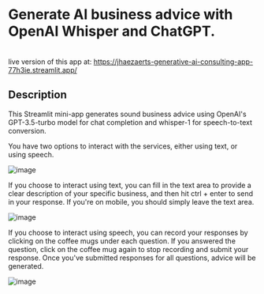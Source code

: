# **Generate AI business advice with OpenAI Whisper and ChatGPT.**


<br>live version of this app at: https://jhaezaerts-generative-ai-consulting-app-77h3ie.streamlit.app/


## Description

This Streamlit mini-app generates sound business advice using OpenAI's GPT-3.5-turbo model for chat completion and whisper-1 for speech-to-text conversion.

You have two options to interact with the services, either using text, or using speech.

![image](https://user-images.githubusercontent.com/72695808/227727953-b2757161-5c61-4d65-9cdf-ccec45105e00.png)


If you choose to interact using text, you can fill in the text area to provide a clear description of your specific business, and then hit ctrl + enter to send in your response. If you're on mobile, you should simply leave the text area.

![image](https://user-images.githubusercontent.com/72695808/227728172-0bea56ff-462f-43b5-976b-749b5620224b.png)


If you choose to interact using speech, you can record your responses by clicking on the coffee mugs under each question. If you answered the question, click on the coffee mug again to stop recording and submit your response. Once you've submitted responses for all questions, advice will be generated.

![image](https://user-images.githubusercontent.com/72695808/227728316-277ae48c-c1df-4af6-8865-4b30dc2834b1.png)

